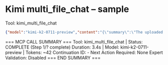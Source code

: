 # Kimi multi_file_chat – sample

Tool: kimi_multi_file_chat

````json
{"model":"kimi-k2-0711-preview","content":"{\"summary\":\"The uploaded file is a brief Moonshot probe text file confirming successful Kimi integration validation.\"}"}
````

=== MCP CALL SUMMARY ===
Tool: kimi_multi_file_chat | Status: COMPLETE (Step 1/? complete)
Duration: 3.4s | Model: kimi-k2-0711-preview | Tokens: ~42
Continuation ID: -
Next Action Required: None
Expert Validation: Disabled
=== END SUMMARY ===

